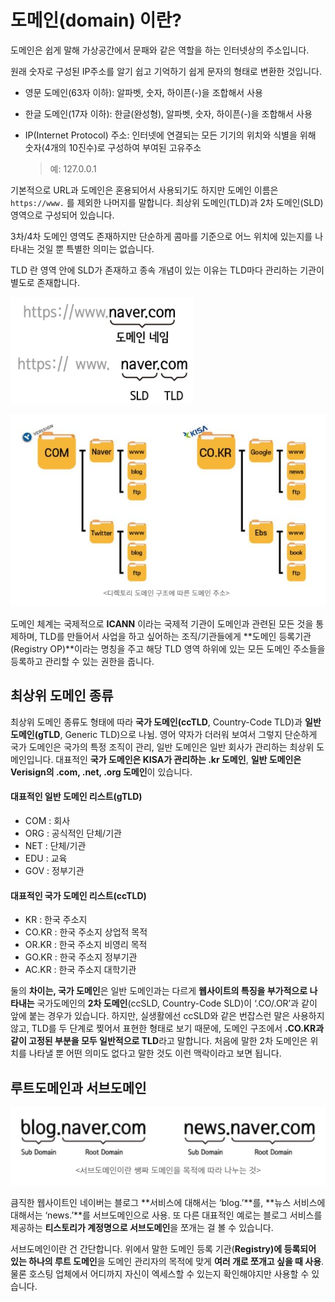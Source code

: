 # 도메인(domain) 이란?

도메인은 쉽게 말해 가상공간에서 문패와 같은 역할을 하는 인터넷상의 주소입니다.

원래 숫자로 구성된 IP주소를 알기 쉽고 기억하기 쉽게 문자의 형태로 변환한 것입니다.

- 영문 도메인(63자 이하): 알파벳, 숫자, 하이픈(-)을 조합해서 사용

- 한글 도메인(17자 이하): 한글(완성형), 알파벳, 숫자, 하이픈(-)을 조합해서 사용

- IP(Internet Protocol) 주소: 인터넷에 연결되는 모든 기기의 위치와 식별을 위해 숫자(4개의 10진수)로 구성하여 부여된 고유주소

  > 예: 127.0.0.1

기본적으로 URL과 도메인은 혼용되어서 사용되기도 하지만 도메인 이름은 `https://www.` 를 제외한 나머지를 말합니다. 최상위 도메인(TLD)과 2차 도메인(SLD)영역으로 구성되어 있습니다. 

3차/4차 도메인 영역도 존재하지만 단순하게 콤마를 기준으로 어느 위치에 있는지를 나타내는 것일 뿐 특별한 의미는 없습니다.

TLD 란 영역 안에 SLD가 존재하고 종속 개념이 있는 이유는 TLD마다 관리하는 기관이 별도로 존재합니다.

![image-20230104094732251](Domain.assets/image-20230104094732251.png)

![image-20230104094756495](Domain.assets/image-20230104094756495.png)



도메인 체계는 국제적으로 **ICANN** 이라는 국제적 기관이 도메인과 관련된 모든 것을 통제하며, TLD를 만들어서 사업을 하고 싶어하는 조직/기관들에게 **도메인 등록기관(Registry OP)**이라는 명칭을 주고 해당 TLD 영역 하위에 있는 모든 도메인 주소들을 등록하고 관리할 수 있는 권한을 줍니다.



## 최상위 도메인 종류

최상위 도메인 종류도 형태에 따라 **국가 도메인(ccTLD**, Country-Code TLD)과 **일반 도메인(gTLD**, Generic TLD)으로 나뉨. 영어 약자가 더러워 보여서 그렇지 단순하게 국가 도메인은 국가의 특정 조직이 관리, 일반 도메인은 일반 회사가 관리하는 최상위 도메인입니다. 대표적인 **국가 도메인은 KISA가 관리하는 .kr 도메인**, **일반 도메인은 Verisign의 .com, .net, .org 도메인**이 있습니다.



#### **대표적인 일반 도메인 리스트(gTLD)**

- COM : 회사
- ORG : 공식적인 단체/기관
- NET : 단체/기관
- EDU : 교육
- GOV : 정부기관



#### **대표적인 국가 도메인 리스트(ccTLD)**

- KR : 한국 주소지
- CO.KR : 한국 주소지 상업적 목적
- OR.KR : 한국 주소지 비영리 목적
- GO.KR : 한국 주소지 정부기관
- AC.KR : 한국 주소지 대학기관



둘의 **차이는, 국가 도메인**은 일반 도메인과는 다르게 **웹사이트의 특징을 부가적으로 나타내는** 국가도메인의 **2차 도메인**(ccSLD, Country-Code SLD)이 ‘.CO/.OR’과 같이 앞에 붙는 경우가 있습니다. 하지만, 실생활에선 ccSLD와 같은 번잡스런 말은 사용하지 않고, TLD를 두 단계로 찢어서 표현한 형태로 보기 때문에, 도메인 구조에서 **.CO.KR과 같이 고정된 부분을 모두 일반적으로 TLD**라고 말합니다. 처음에 말한 2차 도메인은 위치를 나타낼 뿐 어떤 의미도 없다고 말한 것도 이런 맥락이라고 보면 됩니다.



## 루트도메인과 서브도메인

![image-20230104102248354](Domain.assets/image-20230104102248354.png)

큼직한 웹사이트인 네이버는 블로그 **서비스에 대해서는 ‘blog.’**를, **뉴스 서비스에 대해서는 ‘news.’**를 서브도메인으로 사용. 또 다른 대표적인 예로는 블로그 서비스를 제공하는 **티스토리가 계정명으로 서브도메인**을 쪼개는 걸 볼 수 있습니다.

서브도메인이란 건 간단합니다. 위에서 말한 도메인 등록 기관(**Registry)에 등록되어 있는 하나의 루트 도메인**을 도메인 관리자의 목적에 맞게 **여러 개로 쪼개고 싶을 때 사용**. 물론 호스팅 업체에서 어디까지 자신이 엑세스할 수 있는지 확인해야지만 사용할 수 있습니다.